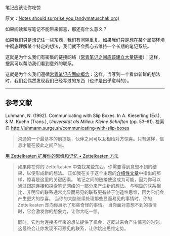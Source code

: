 笔记应该让你吃惊

原文：[Notes should surprise you (andymatuschak.org)](https://notes.andymatuschak.org/z4KZ9973AoHhvM9Pj5Qrds48JXNbMEwVJmVRw)

如果阅读和写笔记不能带来惊喜，那还有什么意义？

如果我们只是想记住一些东西，我们有间隔重复。如果我们只是想在某个局部环境中彻底理解某个特定的想法，我们就不会费心去维持一个长期的笔记系统。

这就是为什么我们有密集的链接网络（[常青笔记之间应该建立大量链接](https://notes.andymatuschak.org/z2HUE4ABbQjUNjrNemvkTCsLa1LPDRuwh1tXC)）：这样，搜索可以帮助我们看到意外的联系。

这就是为什么我们遵循[常青笔记应面向概念](https://notes.andymatuschak.org/z6bci25mVUBNFdVWSrQNKr6u7AZ1jFzfTVbMF)：这样，当写到一个看似新鲜的想法时，我们会偶然发现我们已经写过的东西（也许是出乎意料的）。

------

## 参考文献

Luhmann, N. (1992). Communicating with Slip Boxes. In A. Kieserling (Ed.), & M. Kuehn (Trans.), *Universität als Milieu: Kleine Schriften* (pp. 53–61). 检索自 http://luhmann.surge.sh/communicating-with-slip-boxes

> 沟通的一个最基本的前提是，伙伴之间可以互相给对方惊喜。只有这样，信息才能在彼此之间产生。

[用 Zettelkasten 扩展你的思维和记忆 • Zettelkasten 方法](https://zettelkasten.de/posts/extend-your-mind-and-memory-with-a-zettelkasten/)

> 如果你在你的 Zettelkasten 中查找某些东西，你需要得到意想不到的结果，以便形成新的想法。 正如我在关于这个主题的[介绍性文章](https://zettelkasten.de/posts/zettelkasten-improves-thinking-writing/)中指出的那样，惊喜是这里的关键因素。 笔记之间的链接使这成为可能，因为你可以通过跟踪连接和探索笔记网络的一部分来产生新的想法。 与明显的联系相比，非明显的联系通常比显而易见的联系更有益于创造性思维，因为它们会产生更大的惊喜。 当你的大脑继续处理那些显而易见的事情时，你的 Zettelkasten 却向你展示了那些奇怪的事情。 当你面对意想不到的事情时，它会激发你的想象力，让你大吃一惊。

> 同时，它也为连接多年来的想法提供了机会，这反过来会产生惊喜的时刻。 这最终会让你发现不可预见的联系，让你跳出思维定势。